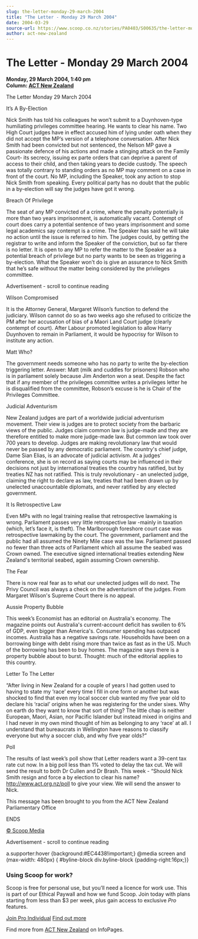 ```yaml
---
slug: the-letter-monday-29-march-2004
title: "The Letter - Monday 29 March 2004"
date: 2004-03-29
source-url: https://www.scoop.co.nz/stories/PA0403/S00635/the-letter-monday-29-march-2004.htm
author: act-new-zealand
---
```

The Letter - Monday 29 March 2004
=================================

**Monday, 29 March 2004, 1:40 pm**  
**Column: [ACT New Zealand](https://info.scoop.co.nz/ACT_New_Zealand)**

  
The Letter Monday 29 March 2004

It’s A By-Election

Nick Smith has told his colleagues he won’t submit to a Duynhoven-type humiliating privileges committee hearing. He wants to clear his name. Two High Court judges have in effect accused him of lying under oath when they did not accept the MP’s version of a telephone conversation. After Nick Smith had been convicted but not sentenced, the Nelson MP gave a passionate defence of his actions and made a stinging attack on the Family Court- its secrecy, issuing ex parte orders that can deprive a parent of access to their child, and then taking years to decide custody. The speech was totally contrary to standing orders as no MP may comment on a case in front of the court. No MP, including the Speaker, took any action to stop Nick Smith from speaking. Every political party has no doubt that the public in a by-election will say the judges have got it wrong.

Breach Of Privilege

The seat of any MP convicted of a crime, where the penalty potentially is more than two years imprisonment, is automatically vacant. Contempt of court does carry a potential sentence of two years imprisonment and some legal academics say contempt is a crime. The Speaker has said he will take no action until the issue is referred to him. The judges could, by getting the registrar to write and inform the Speaker of the conviction, but so far there is no letter. It is open to any MP to refer the matter to the Speaker as a potential breach of privilege but no party wants to be seen as triggering a by-election. What the Speaker won’t do is give an assurance to Nick Smith that he’s safe without the matter being considered by the privileges committee.

Advertisement - scroll to continue reading





Wilson Compromised

It is the Attorney General, Margaret Wilson’s function to defend the judiciary. Wilson cannot do so as two weeks ago she refused to criticize the PM after her accusation of bias of a Maori Land Court judge (clearly contempt of court). After Labour promoted legislation to allow Harry Duynhoven to remain in Parliament, it would be hypocrisy for Wilson to institute any action.

Matt Who?

The government needs someone who has no party to write the by-election triggering letter. Answer: Matt (milk and cuddles for prisoners) Robson who is in parliament solely because Jim Anderton won a seat. Despite the fact that if any member of the privileges committee writes a privileges letter he is disqualified from the committee, Robson’s excuse is he is Chair of the Privileges Committee.

Judicial Adventurism

New Zealand judges are part of a worldwide judicial adventurism movement. Their view is judges are to protect society from the barbaric views of the public. Judges claim common law is judge-made and they are therefore entitled to make more judge-made law. But common law took over 700 years to develop. Judges are making revolutionary law that would never be passed by any democratic parliament. The country's chief judge, Dame Sian Elias, is an advocate of judicial activism. At a judges’ conference, she is on record as saying courts may be influenced in their decisions not just by international treaties the country has ratified, but by treaties NZ has not ratified. This is truly revolutionary - an unelected judge, claiming the right to declare as law, treaties that had been drawn up by unelected unaccountable diplomats, and never ratified by any elected government.

It Is Retrospective Law

Even MPs with no legal training realise that retrospective lawmaking is wrong. Parliament passes very little retrospective law -mainly in taxation (which, let’s face it, is theft). The Marlborough foreshore court case was retrospective lawmaking by the court. The government, parliament and the public had all assumed the Ninety Mile case was the law. Parliament passed no fewer than three acts of Parliament which all assume the seabed was Crown owned. The executive signed international treaties extending New Zealand's territorial seabed, again assuming Crown ownership.

The Fear

There is now real fear as to what our unelected judges will do next. The Privy Council was always a check on the adventurism of the judges. From Margaret Wilson's Supreme Court there is no appeal.

Aussie Property Bubble

This week’s Economist has an editorial on Australia's economy. The magazine points out Australia's current-account deficit has swollen to 6% of GDP, even bigger than America's. Consumer spending has outpaced incomes. Australia has a negative savings rate. Households have been on a borrowing binge with debt rising more than twice as fast as in the US. Much of the borrowing has been to buy homes. The magazine says there is a property bubble about to burst. Thought: much of the editorial applies to this country.

Letter To The Letter

“After living in New Zealand for a couple of years I had gotten used to having to state my ‘race’ every time I fill in one form or another but was shocked to find that even my local soccer club wanted my five year old to declare his ‘racial’ origins when he was registering for the under sixes. Why on earth do they want to know that sort of thing? The little chap is neither European, Maori, Asian, nor Pacific Islander but instead mixed in origins and I had never in my own mind thought of him as belonging to any ‘race’ at all. I understand that bureaucrats in Wellington have reasons to classify everyone but why a soccer club, and why five year olds?”

Poll

The results of last week’s poll show that Letter readers want a 39-cent tax rate cut now. In a big poll less than 1% voted to delay the tax cut. We will send the result to both Dr Cullen and Dr Brash. This week - “Should Nick Smith resign and force a by election to clear his name? http://www.act.org.nz/poll to give your view. We will send the answer to Nick.

This message has been brought to you from the ACT New Zealand Parliamentary Office

ENDS

  

[© Scoop Media](http://www.scoop.co.nz/about/terms.html)  

Advertisement - scroll to continue reading



a.supporter:hover {background:#EC4438!important;} @media screen and (max-width: 480px) { #byline-block div.byline-block {padding-right:16px;}}

### Using Scoop for work?

Scoop is free for personal use, but you’ll need a licence for work use. This is part of our Ethical Paywall and how we fund Scoop. Join today with plans starting from less than $3 per week, plus gain access to exclusive _Pro_ features.  
  
[Join Pro Individual](https://pro.scoop.co.nz/Individual/?from=ProIn24) [Find out more](https://pro.scoop.co.nz/using-scoop-for-work/?from=ProIn24)

Find more from [ACT New Zealand](https://info.scoop.co.nz/ACT_New_Zealand) on InfoPages.